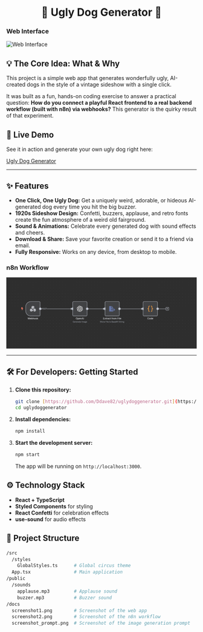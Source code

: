 <div align="center">

# 🎪 Ugly Dog Generator 🐶

</div>

### Web Interface

![Web Interface](./docs/Screenshot1.png)




## 💡 The Core Idea: What & Why

This project is a simple web app that generates wonderfully ugly, AI-created dogs in the style of a vintage sideshow with a single click.

It was built as a fun, hands-on coding exercise to answer a practical question: **How do you connect a playful React frontend to a real backend workflow (built with n8n) via webhooks?** This generator is the quirky result of that experiment.

## 🚀 Live Demo

See it in action and generate your own ugly dog right here:

<a href="https://ddave82.github.io/uglydoggenerator/" target="_blank">Ugly Dog Generator</a>

---

## ✨ Features

* **One Click, One Ugly Dog:** Get a uniquely weird, adorable, or hideous AI-generated dog every time you hit the big buzzer.
* **1920s Sideshow Design:** Confetti, buzzers, applause, and retro fonts create the fun atmosphere of a weird old fairground.
* **Sound & Animations:** Celebrate every generated dog with sound effects and cheers.
* **Download & Share:** Save your favorite creation or send it to a friend via email.
* **Fully Responsive:** Works on any device, from desktop to mobile.

### n8n Workflow

![Web Interface](docs/Screenshot2.png)



---

## 🛠️ For Developers: Getting Started

1.  **Clone this repository:**
    ```sh
    git clone [https://github.com/Ddave82/uglydoggenerator.git](https://github.com/Ddave82/uglydoggenerator.git)
    cd uglydoggenerator
    ```

2.  **Install dependencies:**
    ```sh
    npm install
    ```

3.  **Start the development server:**
    ```sh
    npm start
    ```
    The app will be running on `http://localhost:3000`.

## ⚙️ Technology Stack

* **React + TypeScript**
* **Styled Components** for styling
* **React Confetti** for celebration effects
* **use-sound** for audio effects

## 📁 Project Structure

```bash
/src
  /styles
    GlobalStyles.ts      # Global circus theme
  App.tsx                # Main application
/public
  /sounds
    applause.mp3         # Applause sound
    buzzer.mp3           # Buzzer sound
/docs
  screenshot1.png        # Screenshot of the web app
  screenshot2.png        # Screenshot of the n8n workflow
  screenshot_prompt.png  # Screenshot of the image generation prompt
